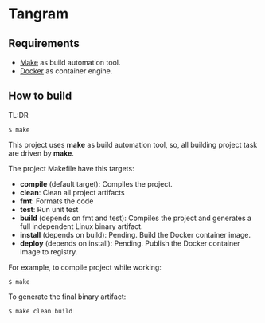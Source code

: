 Tangram
=======

Requirements
------------

  - [Make](https://www.gnu.org/software/make/) as build automation tool. 
  - [Docker](https://www.docker.com/) as container engine.


How to build
------------

TL:DR

```
$ make 
``` 

This project uses **make** as build automation tool, so, all building project task are driven by **make**.

The project Makefile have this targets:

  - **compile** (default target): Compiles the project.
  - **clean**: Clean all project artifacts
  - **fmt**: Formats the code
  - **test**: Run unit test
  - **build** (depends on fmt and test): Compiles the project and generates a full independent Linux binary artifact. 
  - **install** (depends on build): Pending. Build the Docker container image.
  - **deploy** (depends on install): Pending. Publish the Docker container image to registry.

For example, to compile project while working: 

```
$ make 
``` 

To generate the final binary artifact:

```
$ make clean build 
``` 
